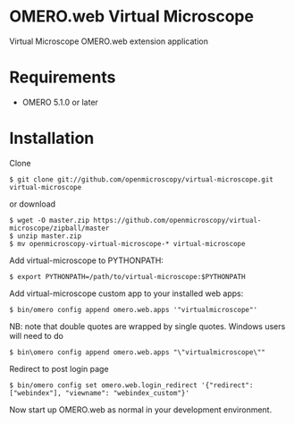 OMERO.web Virtual Microscope
============================
Virtual Microscope OMERO.web extension application

Requirements
============

* OMERO 5.1.0 or later

Installation
============

Clone

    $ git clone git://github.com/openmicroscopy/virtual-microscope.git virtual-microscope

or download

    $ wget -O master.zip https://github.com/openmicroscopy/virtual-microscope/zipball/master
    $ unzip master.zip
    $ mv openmicroscopy-virtual-microscope-* virtual-microscope

Add virtual-microscope to PYTHONPATH:

    $ export PYTHONPATH=/path/to/virtual-microscope:$PYTHONPATH

Add virtual-microscope custom app to your installed web apps:

    $ bin/omero config append omero.web.apps '"virtualmicroscope"'

NB: note that double quotes are wrapped by single quotes. Windows users will need to do

    $ bin\omero config append omero.web.apps "\"virtualmicroscope\""

Redirect to post login page

    $ bin/omero config set omero.web.login_redirect '{"redirect": ["webindex"], "viewname": "webindex_custom"}'

Now start up OMERO.web as normal in your development environment.
